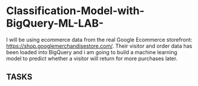 # Classification-Model-with-BigQuery-ML-LAB-

I will be using ecommerce data from the real Google Ecommerce storefront: https://shop.googlemerchandisestore.com/.
Their visitor and order data has been loaded into BigQuery and i am going to 
build a machine learning model to predict whether a visitor will return for more purchases later.

## TASKS 

